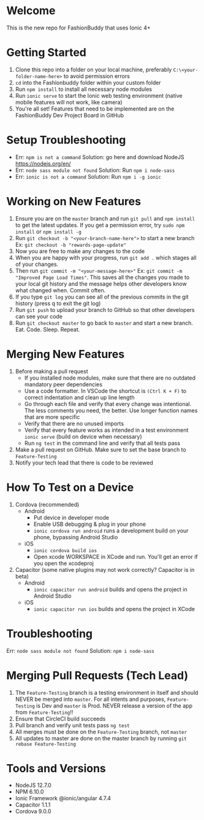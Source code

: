 # Welcome
This is the new repo for FashionBuddy that uses Ionic 4+

# Getting Started
1. Clone this repo into a folder on your local machine, preferably `C:\<your-folder-name-here>` to avoid permission errors
2. `cd` into the Fashionbuddy folder within your custom folder
3. Run `npm install` to install all necessary node modules
4. Run `ionic serve` to start the Ionic web testing environment (native mobile features will not work, like camera)
5. You're all set! Features that need to be implemented are on the FashionBuddy Dev Project Board in GitHub

# Setup Troubleshooting
* Err: `npm is not a command` Solution: go here and download NodeJS https://nodejs.org/en/
* Err: `node sass module not found` Solution: Run `npm i node-sass`
* Err: `ionic is not a command` Solution: Run `npm i -g ionic`

# Working on New Features
1. Ensure you are on the `master` branch and run `git pull` and `npm install` to get the latest updates. If you get a permission error, try `sudo npm install` or `npm install -g`
2. Run `git checkout -b "<your-branch-name-here">` to start a new branch Ex: `git checkout -b "rewards-page-update"`
3. Now you are free to make any changes to the code
4. When you are happy with your progress, run `git add .` which stages all of your changes. 
5. Then run `git commit -m "<your-message-here>"` Ex: `git commit -m "Improved Page Load Times"`. This saves all the changes you made to your local git history and the message helps other developers know what changed when. Commit often.
6. If you type `git log` you can see all of the previous commits in the git history (press q to exit the git log)
7. Run `git push` to upload your branch to GitHub so that other developers can see your code
8. Run `git checkout master` to go back to `master` and start a new branch. Eat. Code. Sleep. Repeat.

# Merging New Features
1. Before making a pull request
    * If you installed node modules, make sure that there are no outdated mandatory peer dependencies
    * Use a code formatter. In VSCode the shortcut is `(Ctrl K + F)` to correct indentation and clean up line length
    * Go through each file and verify that every change was intentional. The less comments you need, the better. Use longer function names that are more specific
    * Verify that there are no unused imports
    * Verify that every feature works as intended in a test environment `ionic serve` (build on device when necessary)
    * Run `ng test` in the command line and verify that all tests pass
2. Make a pull request on GitHub. Make sure to set the base branch to `Feature-Testing`
3. Notify your tech lead that there is code to be reviewed

# How To Test on a Device
1. Cordova (recommended)
    * Android
        * Put device in developer mode
        * Enable USB debugging & plug in your phone
        * `ionic cordova run android` runs a development build on your phone, bypassing Android Studio
    * iOS
        * `ionic cordova build ios`
        * Open xcode WORKSPACE in XCode and run. You'll get an error if you open the xcodeproj
2. Capacitor (some native plugins may not work correctly? Capacitor is in beta)
     * Android
        * `ionic capacitor run android` builds and opens the project in Android Studio
     * iOS
        * `ionic capacitor run ios` builds and opens the project in XCode

# Troubleshooting
Err: `node sass module not found` Solution: `npm i node-sass`

# Merging Pull Requests (Tech Lead)
1. The `Feature-Testing` branch is a testing environment in itself and should NEVER be merged into `master`. For all intents and purposes, `Feature-Testing` is Dev and `master` is Prod. NEVER release a version of the app from `Feature-Testing`!!
2. Ensure that CircleCI build succeeds
3. Pull branch and verify unit tests pass `ng test`
4. All merges must be done on the `Feature-Testing` branch, not `master`
5. All updates to master are done on the master branch by running `git rebase Feature-Testing`

# Tools and Versions
* NodeJS 12.7.0
* NPM 6.10.0
* Ionic Framework @ionic/angular 4.7.4
* Capacitor 1.1.1
* Cordova 9.0.0
